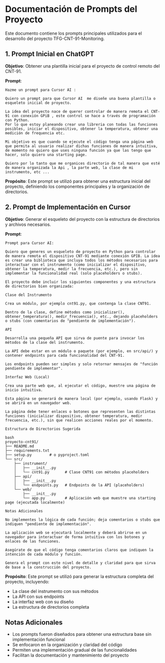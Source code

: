# Documentación de Prompts del Proyecto

Este documento contiene los prompts principales utilizados para el desarrollo del proyecto TFG-CNT-91-Monitoring.

## 1. Prompt Inicial en ChatGPT
**Objetivo**: Obtener una plantilla inicial para el proyecto de control remoto del CNT-91.

**Prompt**:
```
Hazme un prompt para Cursor AI :

Quiero un prompt para que Cursor AI  me diseñe una buena plantilla o esqueleto inicial de proyecto. 

La idea del proyecto nace de querer controlar de manera remota el CNT-91 con conexión GPiB , este control se hace a través de programación con Python.
Por lo que estoy planeando crear una libreria con todas las funciones posibles, iniciar el dispositivo, obtener la temperatura, obtener una medición de frequencia etc.

Mi objetivo es que cuando se ejecute el código tenga una página web que permita al usuario realizar dichas funciones de manera intuitiva, de momento no quiero que uses ninguna función ya que las tengo que hacer, solo quiero una starting page.

Quiero por lo tanto que me organices directorio de tal manera que esté de manera organizada la Api , la parte web, la clase de mi instrumento, etc ...
```

**Propósito**: Este prompt se utilizó para obtener una estructura inicial del proyecto, definiendo los componentes principales y la organización de directorios.

## 2. Prompt de Implementación en Cursor
**Objetivo**: Generar el esqueleto del proyecto con la estructura de directorios y archivos necesarios.

**Prompt**:
```
Prompt para Cursor AI:

Quiero que generes un esqueleto de proyecto en Python para controlar de manera remota el dispositivo CNT-91 mediante conexión GPIB. La idea es crear una biblioteca que incluya todos los métodos necesarios para interactuar con el instrumento (como inicializar el dispositivo, obtener la temperatura, medir la frecuencia, etc.), pero sin implementar la funcionalidad real (solo placeholders o stubs).

El proyecto debe incluir los siguientes componentes y una estructura de directorios bien organizada:

Clase del Instrumento

Crea un módulo, por ejemplo cnt91.py, que contenga la clase CNT91.

Dentro de la clase, define métodos como inicializar(), obtener_temperatura(), medir_frecuencia(), etc., dejando placeholders o stubs (con comentarios de "pendiente de implementación").

API

Desarrolla una pequeña API que sirva de puente para invocar los métodos de la clase del instrumento.

La API debe estar en un módulo o paquete (por ejemplo, en src/api/) y contener endpoints para cada funcionalidad del CNT-91.

Los endpoints pueden ser simples y solo retornar mensajes de "función pendiente de implementar".

Interfaz Web (Local)

Crea una parte web que, al ejecutar el código, muestre una página de inicio intuitiva.

Esta página se generará de manera local (por ejemplo, usando Flask) y se abrirá en un navegador web.

La página debe tener enlaces o botones que representen las distintas funciones (inicializar dispositivo, obtener temperatura, medir frecuencia, etc.), sin que realicen acciones reales por el momento.

Estructura de Directorios Sugerida

bash
proyecto-cnt91/
├── README.md
├── requirements.txt
├── setup.py        # o pyproject.toml
└── src/
    ├── instrument/
    │   ├── __init__.py
    │   └── cnt91.py       # Clase CNT91 con métodos placeholders
    ├── api/
    │   ├── __init__.py
    │   └── endpoints.py   # Endpoints de la API (placeholders)
    └── web/
        ├── __init__.py
        └── app.py         # Aplicación web que muestre una starting page (ejecutada localmente)

Notas Adicionales

No implementes la lógica de cada función; deja comentarios o stubs que indiquen "pendiente de implementación".

La aplicación web se ejecutará localmente y deberá abrirse en un navegador para interactuar de forma intuitiva con los botones y enlaces de las funciones.

Asegúrate de que el código tenga comentarios claros que indiquen la intención de cada módulo y función.

Genera el prompt con este nivel de detalle y claridad para que sirva de base a la construcción del proyecto.
```

**Propósito**: Este prompt se utilizó para generar la estructura completa del proyecto, incluyendo:
- La clase del instrumento con sus métodos
- La API con sus endpoints
- La interfaz web con su diseño
- La estructura de directorios completa

## Notas Adicionales
- Los prompts fueron diseñados para obtener una estructura base sin implementación funcional
- Se enfocaron en la organización y claridad del código
- Permiten una implementación gradual de las funcionalidades
- Facilitan la documentación y mantenimiento del proyecto 